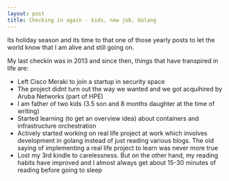 ```yaml
---
layout: post
title: Checking in again - kids, new job, Golang
---
```


Its holiday season and its time to that one of those yearly posts to let the
world know that I am alive and still going on.

My last checkin was in 2013 and since then, things that have transpired in life
are:

* Left Cisco Meraki to join a startup in security space
* The project didnt turn out the way we wanted and we got acquihired by Aruba
  Networks (part of HPE)
* I am father of two kids (3.5 son and 8 months daughter at the time of
  writing)
* Started learning (to get an overview idea) about containers and infrastructure
  orchestration
* Actively started working on real life project at work which involves
  development in golang instead of just reading various blogs. The old saying of
  implementing a real life project to learn was never more true
* Lost my 3rd kindle to carelessness. But on the other hand, my reading habits
  have improved and I almost always get about 15-30 minutes of reading before
  going to sleep
